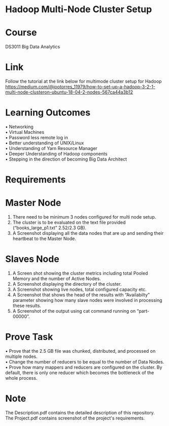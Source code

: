 # Hadoop Multi-Node Cluster Setup

# Course
DS3011	Big Data Analytics <br />

# Link

Follow the tutorial at the link below for multimode cluster setup for Hadoop <br />
https://medium.com/@jootorres_11979/how-to-set-up-a-hadoop-3-2-1-multi-node-clusteron-ubuntu-18-04-2-nodes-567ca44a3b12 <br />

# Learning Outcomes

• Networking <br />
• Virtual Machines <br />
• Password less remote log in <br />
• Better understanding of UNIX/Linux <br />
• Understanding of Yarn Resource Manager <br />
• Deeper Understanding of Hadoop components <br />
• Stepping in the direction of becoming Big Data Architect <br />

# Requirements
# Master Node
1. There need to be minimum 3 nodes configured for multi node setup. <br />
2. The cluster is to be evaluated on the text file provided (“books_large_p1.txt” 2.52/2.3 GB). <br />
3. A Screenshot displaying all the data nodes that are up and sending their heartbeat to the Master Node. <br />

# Slaves Node
1. A Screen shot showing the cluster metrics including total Pooled Memory and the number of Active Nodes. <br />
2. A Screenshot displaying the directory of the cluster. <br />
3. A Screenshot showing live nodes, total configured capacity etc. <br />
4. A Screenshot that shows the head of the results with “Availabilty” parameter showing how many slave nodes were involved in processing these results. <br />
5. A Screenshot of the output using cat command running on “part-00000”. <br />

# Prove Task 
•	Prove that the 2.5 GB file was chunked, distributed, and processed on multiple nodes. <br />
•	Change the number of reducers to be equal to the number of Data Nodes. <br />
•	Prove how many mappers and reducers are configured on the cluster. By default, there is only one reducer which becomes the bottleneck of the whole process. <br />


# Note
The Description.pdf contains the detailed description of this repository. <br />
The Project.pdf contains screenshot of the project's requirements. <br />






